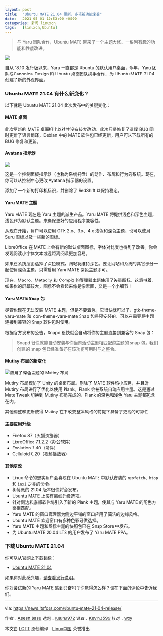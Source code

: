 ```yaml
---
layout: post
title:	"Ubuntu MATE 21.04 更新，多项新功能来袭"
date:	2021-05-01 10:53:00 +0800 
categories:	新闻 linuxcn 
tags:	[linuxcn,Ubuntu]
---
```




> 
> 与 Yaru 团队合作，Ubuntu MATE 带来了一个主题大修、一系列有趣的功能和性能改进。
> 
> 
> 


![](/Asserts/Images//attachment/album/202105/01/105355ccrggizcqg52zcgc.png)


自从 18.10 发行版以来，Yaru 一直都是 Ubuntu 的默认用户桌面，今年，Yaru 团队与Canonical Design 和 Ubuntu 桌面团队携手合作，为 Ubuntu MATE 21.04 创建了新的外观界面。


### Ubuntu MATE 21.04 有什么新变化？


以下就是 Ubuntu MATE 21.04 此次发布中的关键变化：


#### MATE 桌面


此次更新的 MATE 桌面相比以往并没有较大改动，此次只是修复了错误 BUG 同时更新了语言翻译，Debian 中的 MATE 软件包已经更新，用户可以下载所有的 BUG 修复和更新。


#### Avatana 指示器


![](/Asserts/Images//attachment/album/202105/01/105357sl2m263axdzdzdnp.jpg)


这是一个控制面板指示器（也称为系统托盘）的动作、布局和行为的系统。现在，你可以从控制中心更改 Ayatana 指示器的设置。


添加了一个新的打印机标识，并删除了 RedShift 以保持稳定。


#### Yaru MATE 主题


Yaru MATE 现在是 Yaru 主题的派生产品。Yaru MATE 将提供浅色和深色主题，浅色作为默认主题。来确保更好的应用程序兼容性。


从现在开始，用户可以使用 GTK 2.x、3.x、4.x 浅色和深色主题，也可以使用 Suru 图标以及一些新的图标。


LibreOffice 在 MATE 上会有新的默认桌面图标，字体对比度也得到了改善。你会发现阅读小字体文本或远距离阅读更加容易。


如果在系统层面选择了深色模式，网站将维持深色。要让网站和系统的其它部分一起使用深色主题，只需启用 Yaru MATE 深色主题即可。


现在，Macro、Metacity 和 Compiz 的管理器主题使用了矢量图标。这意味着，如果你的屏幕较大，图标不会看起来像是像素画，又是一个小细节！


#### Yaru MATE Snap 包


尽管你现在无法安装 MATE 主题，但是不要着急，它很快就可以了。gtk-theme-yaru-mate 和 icon-theme-yaru-mate Snap 包是预安装的，可以在需要将主题连接到兼容的 Snap 软件包时使用。


根据官方发布的公告，Snapd 很快就会自动将你的主题连接到兼容的 Snap 包：



> 
> Snapd 很快就能自动安装与你当前活动主题相匹配的主题的 snap 包。我们创建的 snap 包已经准备好在该功能可用时与之整合。
> 
> 
> 


#### Mutiny 布局的新变化


![应用了深色主题的 Mutiny 布局](/Asserts/Images//attachment/album/202105/01/105357sl2m263axdzdzdnp.jpg)


Mutiny 布局模仿了 Unity 的桌面布局。删除了 MATE 软件坞小应用，并且对 Mutiny 布局进行了优化以使用 Plank。Plank 会被系统自动应用主题。这是通过 Mate Tweak 切换到 Mutiny 布局完成的。Plank 的深色和浅色 Yaru 主题都包含在内。


其他调整和更新使得 Mutiny 在不改变整体风格的前提下具备了更高的可靠性


#### 主要应用升级


* Firefox 87（火狐浏览器）
* LibreOffice 7.1.2.2（办公软件）
* Evolution 3.40（邮件）
* Celluloid 0.20（视频播放器）


#### 其他更改


* Linux 命令的忠实用户会喜欢在 Ubuntu MATE 中默认安装的 `neofetch`、`htop` 和 `inxi` 之类的命令。
* 树莓派的 21.04 版本很快将会发布。
* Ubuntu MATE 上没有离线升级选项。
* 针对侧边和底部软件坞引入了新的 Plank 主题，使其与 Yaru MATE 的配色方案相匹配。
* Yaru MATE 的窗口管理器为侧边平铺的窗口应用了简洁的边缘风格。
* Ubuntu MATE 欢迎窗口有多种色彩可供选择。
* Yaru MATE 主题和图标主题的快照包已在 Snap Store 中发布。
* 为 Ubuntu MATE 20.04 LTS 的用户发布了 Yaru MATE PPA。


### 下载 Ubuntu MATE 21.04


你可以从官网上下载镜像：


* [Ubuntu MATE 21.04](https://ubuntu-mate.org/download/)


如果你对此感兴趣，[请查看发行说明](https://discourse.ubuntu.com/t/hirsute-hippo-release-notes/19221)。


你对尝试新的 Yaru MATE 感到兴奋吗？你觉得怎么样？请在下面的评论中告诉我们。




---


via: <https://news.itsfoss.com/ubuntu-mate-21-04-release/>


作者：[Asesh Basu](https://news.itsfoss.com/author/asesh/) 选题：[lujun9972](https://github.com/lujun9972) 译者：[Kevin3599](https://github.com/Kevin3599) 校对：[wxy](https://github.com/wxy)


本文由 [LCTT](https://github.com/LCTT/TranslateProject) 原创编译，[Linux中国](https://linux.cn/) 荣誉推出
